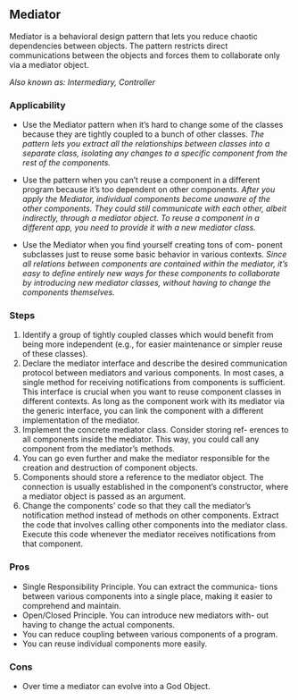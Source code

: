 ## Mediator
Mediator is a behavioral design pattern that lets you reduce chaotic dependencies between objects. The pattern restricts direct communications between the objects and forces them to collaborate only via a mediator object.

_Also known as: Intermediary, Controller_

### Applicability
- Use the Mediator pattern when it’s hard to change some of the classes because they are tightly coupled to a bunch of other classes.
_The pattern lets you extract all the relationships between classes into a separate class, isolating any changes to a specific component from the rest of the components._

- Use the pattern when you can’t reuse a component in a different program because it’s too dependent on other components.
_After you apply the Mediator, individual components become unaware of the other components. They could still communicate with each other, albeit indirectly, through a mediator object. To reuse a component in a different app, you need to provide it with a new mediator class._

- Use the Mediator when you find yourself creating tons of com- ponent subclasses just to reuse some basic behavior in various contexts.
_Since all relations between components are contained within the mediator, it’s easy to define entirely new ways for these components to collaborate by introducing new mediator classes, without having to change the components themselves._

### Steps
1. Identify a group of tightly coupled classes which would benefit from being more independent (e.g., for easier maintenance or simpler reuse of these classes).
2. Declare the mediator interface and describe the desired communication protocol between mediators and various components. In most cases, a single method for receiving notifications from components is sufficient.
   This interface is crucial when you want to reuse component classes in different contexts. As long as the component work with its mediator via the generic interface, you can link the component with a different implementation of the mediator.
3. Implement the concrete mediator class. Consider storing ref- erences to all components inside the mediator. This way, you could call any component from the mediator’s methods.
4. You can go even further and make the mediator responsible for the creation and destruction of component objects.
5. Components should store a reference to the mediator object. The connection is usually established in the component’s constructor, where a mediator object is passed as an argument.
6. Change the components’ code so that they call the mediator’s notification method instead of methods on other components. Extract the code that involves calling other components into the mediator class. Execute this code whenever the mediator receives notifications from that component.

### Pros
* Single Responsibility Principle. You can extract the communica- tions between various components into a single place, making it easier to comprehend and maintain.
* Open/Closed Principle. You can introduce new mediators with- out having to change the actual components.
* You can reduce coupling between various components of a program.
* You can reuse individual components more easily.

### Cons
* Over time a mediator can evolve into a God Object.